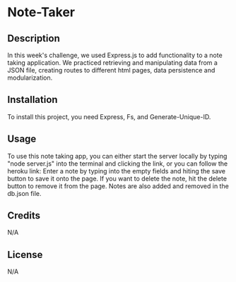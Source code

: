 # Note-Taker
## Description

In this week's challenge, we used Express.js to add functionality to a note taking application. We practiced retrieving and manipulating data from a JSON file, creating routes to different html pages, data persistence and modularization. 

## Installation

To install this project, you need Express, Fs, and Generate-Unique-ID.

## Usage

To use this note taking app, you can either start the server locally by typing "node server.js" into the terminal and clicking the link, or you can follow the heroku link: 
Enter a note by typing into the empty fields and hiting the save button to save it onto the page. If you want to delete the note, hit the delete button to remove it from the page. Notes are also added and removed in the db.json file. 

## Credits

N/A

## License

N/A
